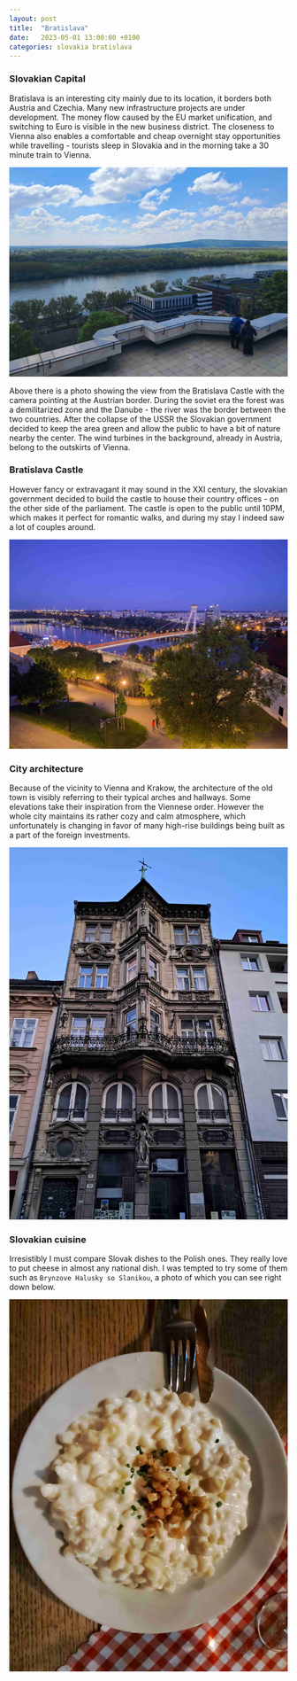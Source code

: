 ```yaml
---
layout: post
title:  "Bratislava"
date:   2023-05-01 13:00:00 +0100
categories: slovakia bratislava
---
```


### Slovakian Capital

Bratislava is an interesting city mainly due to its location, it borders both Austria and Czechia. 
Many new infrastructure projects are under development. The money flow caused by the EU market unification,
and switching to Euro is visible in the new business district. The closeness to Vienna also enables a comfortable
and cheap overnight stay opportunities while travelling - tourists sleep in Slovakia and in the morning take a 30 minute train to Vienna.

![Photo showing green border between Austria and Slovakia](/assets/images/bratislava/austrian_border.jpg)

Above there is a photo showing the view from the Bratislava Castle with the camera pointing at the Austrian border. During the soviet era the forest was a demilitarized zone and the Danube - the river was the border between the two countries. After the collapse of the USSR the Slovakian government decided to keep the area green and allow the public to have a bit of nature nearby the center. The wind turbines in the background, already in Austria, belong to the outskirts of Vienna.

### Bratislava Castle

However fancy or extravagant it may sound in the XXI century, the slovakian government decided to build the castle 
to house their country offices - on the other side of the parliament. The castle is open to the public until 10PM, which
makes it perfect for romantic walks, and during my stay I indeed saw a lot of couples around. 

![City view from the top of the castle](/assets/images/bratislava/at_night_from_the_castle.jpg)

### City architecture

Because of the vicinity to Vienna and Krakow, the architecture of the old town is visibly referring to their typical arches and hallways. Some elevations take their inspiration from the Viennese order. However the whole city maintains its rather cozy and calm
atmosphere, which unfortunately is changing in favor of many high-rise buildings being built as a part of the foreign investments.

![Interesting aphotecary elevation in the center](/assets/images/bratislava/interesting_elevation.jpg)

### Slovakian cuisine

Irresistibly I must compare Slovak dishes to the Polish ones. They really love to put cheese in almost any national dish. I was tempted
to try some of them such as `Brynzove Halusky so Slanikou`, a photo of which you can see right down below.

![Brynzove halusky so slanikou - Cheese dish](/assets/images/bratislava/brynzove_halusky_so_slanikou.jpg)